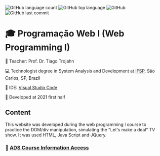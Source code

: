 ![GitHub language count](https://img.shields.io/github/languages/count/rasmolina/healthtech)
![GitHub top language](https://img.shields.io/github/languages/top/rasmolina/healthtech)
![GitHub](https://img.shields.io/github/license/rasmolina/healthtech)
![GitHub last commit](https://img.shields.io/github/last-commit/rasmolina/healthtech)


# :mortar_board: Programação Web I (Web Programming I)

:triangular_flag_on_post: Teacher: Prof. Dr. Tiago Trojahn

:computer: Technologist degree in System Analysis and Development at [IFSP](https://www.ifsp.edu.br/), São Carlos, SP, Brazil

:triangular_ruler: IDE: [Visual Studio Code](https://code.visualstudio.com/)

:calendar: Developed at 2021 first half

## Content
This website was developed during the web programming I course to practice the DOM/div manipulation, simulating the "Let's make a deal" TV show. 
It was used HTML, Java Script and JQuery.

### :link: [ADS Course Information Access](https://scl.ifsp.edu.br/index.php/cursos.html?id=116:ads&catid=61)









